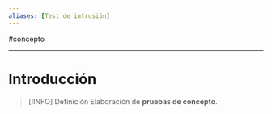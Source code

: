 ```yaml
---
aliases: [Test de intrusión]
---
```


#concepto 

---

# Introducción
> [!INFO] Definición
> Elaboración de **pruebas de concepto**.
